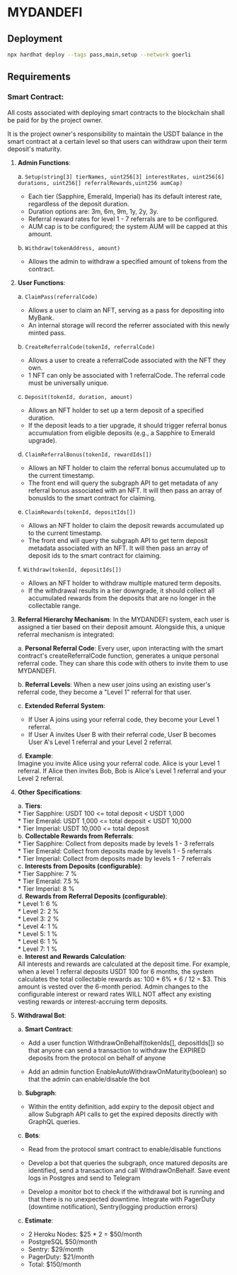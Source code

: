 # MYDANDEFI

## Deployment
```bash
npx hardhat deploy --tags pass,main,setup --network goerli
```
## Requirements

### Smart Contract:

All costs associated with deploying smart contracts to the blockchain shall be paid for by the project owner.

It is the project owner's responsibility to maintain the USDT balance in the smart contract at a certain level so that users can withdraw upon their term deposit's maturity.

1. **Admin Functions**:
    
    a. `Setup(string[3] tierNames, uint256[3] interestRates, uint256[6] durations, uint256[] referralRewards,uint256 aumCap)`
      - Each tier (Sapphire, Emerald, Imperial) has its default interest rate, regardless of the deposit duration.
      - Duration options are: 3m, 6m, 9m, 1y, 2y, 3y.
      - Referral reward rates for level 1 - 7 referrals are to be configured.
      - AUM cap is to be configured; the system AUM will be capped at this amount.
    
    b. `Withdraw(tokenAddress, amount)`
      - Allows the admin to withdraw a specified amount of tokens from the contract.

2. **User Functions**:

    a. `ClaimPass(referralCode)`
      - Allows a user to claim an NFT, serving as a pass for depositing into MyBank.
      - An internal storage will record the referrer associated with this newly minted pass.
    
    b. `CreateReferralCode(tokenId, referralCode)`
      - Allows a user to create a referralCode associated with the NFT they own.
      - 1 NFT can only be associated with 1 referralCode. The referral code must be universally unique.
    
    c. `Deposit(tokenId, duration, amount)`
      - Allows an NFT holder to set up a term deposit of a specified duration.
      - If the deposit leads to a tier upgrade, it should trigger referral bonus accumulation from eligible deposits (e.g., a Sapphire to Emerald upgrade).
    
    d. `ClaimReferralBonus(tokenId, rewardIds[])`
      - Allows an NFT holder to claim the referral bonus accumulated up to the current timestamp.
      - The front end will query the subgraph API to get metadata of any referral bonus associated with an NFT. It will then pass an array of bonusIds to the smart contract for claiming.
    
    e. `ClaimRewards(tokenId, depositIds[])`
      - Allows an NFT holder to claim the deposit rewards accumulated up to the current timestamp.
      - The front end will query the subgraph API to get term deposit metadata associated with an NFT. It will then pass an array of deposit ids to the smart contract for claiming.
    
    f. `Withdraw(tokenId, depositIds[])`
      - Allows an NFT holder to withdraw multiple matured term deposits.
      - If the withdrawal results in a tier downgrade, it should collect all accumulated rewards from the deposits that are no longer in the collectable range.

3. **Referral Hierarchy Mechanism**:
    In the MYDANDEFI system, each user is assigned a tier based on their deposit amount. Alongside this, a unique referral mechanism is integrated:

    a. **Personal Referral Code**:
    Every user, upon interacting with the smart contract's createReferralCode function, generates a unique personal referral code. They can share this code with others to invite them to use MYDANDEFI.

    b. **Referral Levels**:
    When a new user joins using an existing user's referral code, they become a "Level 1" referral for that user.

    c. **Extended Referral System**:
    - If User A joins using your referral code, they become your Level 1 referral.
    - If User A invites User B with their referral code, User B becomes User A's Level 1 referral and your Level 2 referral.

    d. **Example**:  
    Imagine you invite Alice using your referral code. Alice is your Level 1 referral. If Alice then invites Bob, Bob is Alice's Level 1 referral and your Level 2 referral.

4. **Other Specifications**:

    a. **Tiers**:  
        * Tier Sapphire: USDT 100 <= total deposit < USDT 1,000  
        * Tier Emerald: USDT 1,000 <= total deposit < USDT 10,000  
        * Tier Imperial: USDT 10,000 <= total deposit  
    b. **Collectable Rewards from Referrals**:  
        * Tier Sapphire: Collect from deposits made by levels 1 - 3 referrals  
        * Tier Emerald: Collect from deposits made by levels 1 - 5 referrals  
        * Tier Imperial: Collect from deposits made by levels 1 - 7 referrals    
    c. **Interests from Deposits (configurable)**:  
        * Tier Sapphire: 7 %  
        * Tier Emerald: 7.5 %  
        * Tier Imperial: 8 %    
    d. **Rewards from Referral Deposits (configurable)**:  
        * Level 1: 6 %  
        * Level 2: 2 %  
        * Level 3: 2 %  
        * Level 4: 1 %  
        * Level 5: 1 %  
        * Level 6: 1 %  
        * Level 7: 1 %  
    e. **Interest and Rewards Calculation**:  
    All interests and rewards are calculated at the deposit time. For example, when a level 1 referral deposits USDT 100 for 6 months, the system calculates the total collectable rewards as: 100 * 6% * 6 / 12 = $3. This amount is vested over the 6-month period. Admin changes to the configurable interest or reward rates WILL NOT affect any existing vesting rewards or interest-accruing term deposits.

5. **Withdrawal Bot**:  

    a. **Smart Contract**: 

    * Add a user function WithdrawOnBehalf(tokenIds[], depositIds[]) so that anyone can send a transaction to withdraw the EXPIRED deposits from the protocol on behalf of anyone  

    * Add an admin function EnableAutoWithdrawOnMaturity(boolean) so that the admin can enable/disable the bot  

    b. **Subgraph**:  

    * Within the entity definition, add expiry to the deposit object and allow Subgraph API calls to get the expired deposits directly with GraphQL queries.  


    c. **Bots**:  

    * Read from the protocol smart contract to enable/disable functions  

    * Develop a bot that queries the subgraph, once matured deposits are identified, send a transaction and call WithdrawOnBehalf. Save event logs in Postgres and send to Telegram  

    * Develop a monitor bot to check if the withdrawal bot is running and that there is no unexpected downtime. Integrate with PagerDuty (downtime notification), Sentry(logging production errors)  

    c. **Estimate**:  

    * 2 Heroku Nodes: $25 * 2 = $50/month
    * PostgreSQL $50/month
    * Sentry: $29/month
    * PagerDuty: $21/month
    * Total: $150/month




